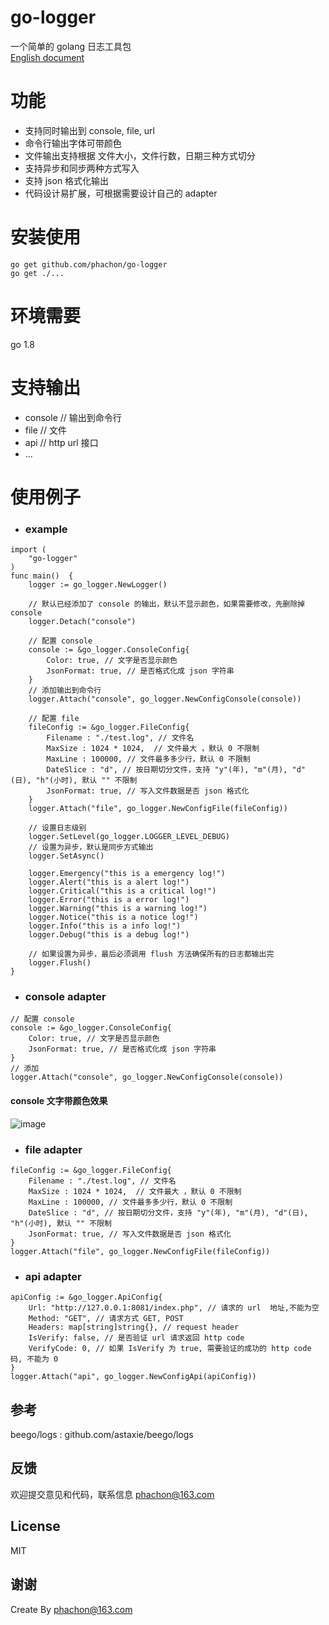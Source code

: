 # go-logger
一个简单的 golang 日志工具包  
[English document](/README_EN.md)  

# 功能
- 支持同时输出到 console, file, url 
- 命令行输出字体可带颜色
- 文件输出支持根据 文件大小，文件行数，日期三种方式切分
- 支持异步和同步两种方式写入
- 支持 json 格式化输出
- 代码设计易扩展，可根据需要设计自己的 adapter

# 安装使用

```
go get github.com/phachon/go-logger
go get ./...
```
# 环境需要
go 1.8

# 支持输出
- console  // 输出到命令行
- file     // 文件
- api      // http url 接口
- ...


# 使用例子

- ### example

```
import (
    "go-logger"
)
func main()  {
    logger := go_logger.NewLogger()
    
    // 默认已经添加了 console 的输出，默认不显示颜色，如果需要修改，先删除掉 console
    logger.Detach("console")
    
    // 配置 console
    console := &go_logger.ConsoleConfig{
        Color: true, // 文字是否显示颜色 
        JsonFormat: true, // 是否格式化成 json 字符串
    }
    // 添加输出到命令行
    logger.Attach("console", go_logger.NewConfigConsole(console))
    
    // 配置 file
    fileConfig := &go_logger.FileConfig{
        Filename : "./test.log", // 文件名
        MaxSize : 1024 * 1024,  // 文件最大 ，默认 0 不限制
        MaxLine : 100000, // 文件最多多少行，默认 0 不限制
        DateSlice : "d", // 按日期切分文件，支持 "y"(年), "m"(月), "d"(日), "h"(小时), 默认 "" 不限制
        JsonFormat: true, // 写入文件数据是否 json 格式化
    }
    logger.Attach("file", go_logger.NewConfigFile(fileConfig))
    
    // 设置日志级别
    logger.SetLevel(go_logger.LOGGER_LEVEL_DEBUG)
    // 设置为异步，默认是同步方式输出
    logger.SetAsync()

    logger.Emergency("this is a emergency log!")
    logger.Alert("this is a alert log!")
    logger.Critical("this is a critical log!")
    logger.Error("this is a error log!")
    logger.Warning("this is a warning log!")
    logger.Notice("this is a notice log!")
    logger.Info("this is a info log!")
    logger.Debug("this is a debug log!")

    // 如果设置为异步，最后必须调用 flush 方法确保所有的日志都输出完
    logger.Flush()
}
```
- ### console adapter
```
// 配置 console
console := &go_logger.ConsoleConfig{
    Color: true, // 文字是否显示颜色 
    JsonFormat: true, // 是否格式化成 json 字符串
}
// 添加
logger.Attach("console", go_logger.NewConfigConsole(console))
```
#### console 文字带颜色效果
![image](https://github.com/phachon/go-logger/blob/master/_example/images/console.png)

- ### file adapter

```
fileConfig := &go_logger.FileConfig{
    Filename : "./test.log", // 文件名
    MaxSize : 1024 * 1024,  // 文件最大 ，默认 0 不限制
    MaxLine : 100000, // 文件最多多少行，默认 0 不限制
    DateSlice : "d", // 按日期切分文件，支持 "y"(年), "m"(月), "d"(日), "h"(小时), 默认 "" 不限制
    JsonFormat: true, // 写入文件数据是否 json 格式化
}
logger.Attach("file", go_logger.NewConfigFile(fileConfig))
```

- ### api adapter

```
apiConfig := &go_logger.ApiConfig{
    Url: "http://127.0.0.1:8081/index.php", // 请求的 url  地址,不能为空
    Method: "GET", // 请求方式 GET, POST
    Headers: map[string]string{}, // request header
    IsVerify: false, // 是否验证 url 请求返回 http code
    VerifyCode: 0, // 如果 IsVerify 为 true, 需要验证的成功的 http code 码, 不能为 0
}
logger.Attach("api", go_logger.NewConfigApi(apiConfig))
```

## 参考
beego/logs : github.com/astaxie/beego/logs

## 反馈

欢迎提交意见和代码，联系信息 phachon@163.com

## License

MIT

谢谢
---
Create By phachon@163.com
